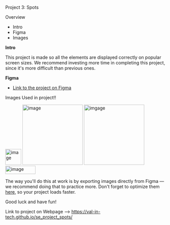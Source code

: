 Project 3: Spots

Overview  

* Intro  
* Figma  
* Images  
  
**Intro**
  
This project is made so all the elements are displayed correctly on popular screen sizes. We recommend investing more time in completing this project, since it's more difficult than previous ones.  
  
**Figma**  
  
* [Link to the project on Figma](https://www.figma.com/file/BBNm2bC3lj8QQMHlnqRsga/Sprint-3-Project-%E2%80%94-Spots?type=design&node-id=2%3A60&mode=design&t=afgNFybdorZO6cQo-1)
  
Images Used in project!!

<img width="50" height="50" alt="image" src="https://github.com/user-attachments/assets/34f7b10d-1ffc-42f3-b704-a1f63ccc8bc2" /> <img width="190" height="190" alt="image" src="https://github.com/user-attachments/assets/925409ad-9303-43b8-a116-88689b014844" /> <img width="190" height="190" alt="imgage" src="https://github.com/user-attachments/assets/75bc425c-1a8c-4cb3-9091-80433cf63413" /> <img width="95" height="26" alt="image" src="https://github.com/user-attachments/assets/16823acf-b768-46eb-8b11-bc9acdc0717c" />





  
The way you'll do this at work is by exporting images directly from Figma — we recommend doing that to practice more. Don't forget to optimize them [here](https://tinypng.com/), so your project loads faster. 
  
Good luck and have fun!

Link to project on Webpage --> https://val-in-tech.github.io/se_project_spots/
